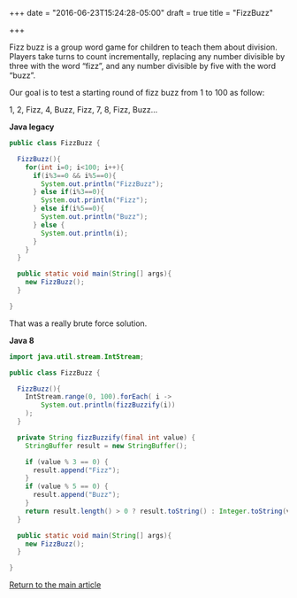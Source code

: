 +++
date = "2016-06-23T15:24:28-05:00"
draft = true
title = "FizzBuzz"

+++

Fizz buzz is a group word game for children to teach them about division. Players take turns to count incrementally, replacing any number divisible by three with the word “fizz”, and any number divisible by five with the word “buzz”.

Our goal is to test a starting round of fizz buzz from 1 to 100 as follow:

1, 2, Fizz, 4, Buzz, Fizz, 7, 8, Fizz, Buzz...

**Java legacy**

```java
public class FizzBuzz {

  FizzBuzz(){
    for(int i=0; i<100; i++){
      if(i%3==0 && i%5==0){
        System.out.println("FizzBuzz");
      } else if(i%3==0){
        System.out.println("Fizz");
      } else if(i%5==0){
        System.out.println("Buzz");
      } else {
        System.out.println(i);
      }
    }
  }

  public static void main(String[] args){
    new FizzBuzz();
  }

}
```

That was a really brute force solution.

**Java 8**

```java
import java.util.stream.IntStream;

public class FizzBuzz {

  FizzBuzz(){
    IntStream.range(0, 100).forEach( i ->
        System.out.println(fizzBuzzify(i))
    );
  }

  private String fizzBuzzify(final int value) {
    StringBuffer result = new StringBuffer();

    if (value % 3 == 0) {
      result.append("Fizz");
    }
    if (value % 5 == 0) {
      result.append("Buzz");
    }
    return result.length() > 0 ? result.toString() : Integer.toString(value);
  }

  public static void main(String[] args){
    new FizzBuzz();
  }

}
```

[Return to the main article](/techtalk/java)
